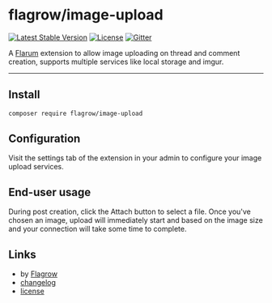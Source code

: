 # flagrow/image-upload
[![Latest Stable Version](https://poser.pugx.org/flagrow/image-upload/v/stable)][packagist-link] [![License](https://poser.pugx.org/flagrow/image-upload/license)][packagist-link] [![Gitter](https://badges.gitter.im/flagrow/image-upload.svg)](https://gitter.im/flagrow/image-upload)

A [Flarum](http://flarum.org) extension to allow image uploading on thread and comment creation, supports multiple services like local storage and imgur.

---

## Install

```bash
composer require flagrow/image-upload
```

## Configuration

Visit the settings tab of the extension in your admin to configure your image upload services.

## End-user usage

During post creation, click the Attach button to select a file. Once
you've chosen an image, upload will immediately start and based on
the image size and your connection will take some time to complete.

## Links

- by [Flagrow](https://github.com/flagrow)
- [changelog](changelog.md)
- [license](license.md)

[packagist-link]: https://packagist.org/packages/flagrow/image-upload
